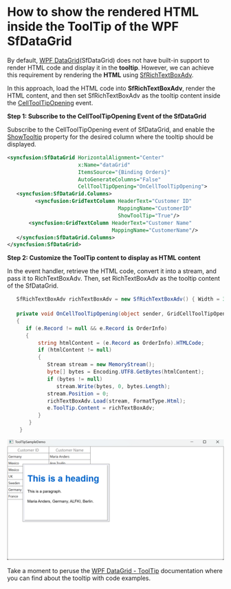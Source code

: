 # How to show the rendered HTML inside the ToolTip of the WPF SfDataGrid

By default, [WPF DataGrid](https://www.syncfusion.com/wpf-controls/datagrid)(SfDataGrid) does not have built-in support to render HTML code and display it in the **tooltip**. However, we can achieve this requirement by rendering the **HTML** using [SfRichTextBoxAdv](https://www.syncfusion.com/wpf-controls/richtextbox).

In this approach, load the HTML code into **SfRichTextBoxAdv**, render the HTML content, and then set SfRichTextBoxAdv as the tooltip content inside the [CellToolTipOpening](https://help.syncfusion.com/cr/wpf/Syncfusion.UI.Xaml.Grid.SfDataGrid.html#Syncfusion_UI_Xaml_Grid_SfDataGrid_CellToolTipOpening) event.

**Step 1: Subscribe to the CellToolTipOpening Event of the SfDataGrid**
                         
Subscribe to the CellToolTipOpening event of SfDataGrid, and enable the [ShowTooltip](https://help.syncfusion.com/cr/wpf/Syncfusion.UI.Xaml.Grid.SfGridBase.html#Syncfusion_UI_Xaml_Grid_SfGridBase_ShowToolTip) property for the desired column where the tooltip should be displayed.

 ```xml
<syncfusion:SfDataGrid HorizontalAlignment="Center"  
                        x:Name="dataGrid"  
                        ItemsSource="{Binding Orders}" 
                        AutoGenerateColumns="False" 
                        CellToolTipOpening="OnCellToolTipOpening">
    <syncfusion:SfDataGrid.Columns>
          <syncfusion:GridTextColumn HeaderText="Customer ID" 
                                     MappingName="CustomerID" 
                                     ShowToolTip="True"/>
        <syncfusion:GridTextColumn HeaderText="Customer Name" 
                                   MappingName="CustomerName"/>
    </syncfusion:SfDataGrid.Columns>
</syncfusion:SfDataGrid> 
 ```
**Step 2: Customize the ToolTip content to display as HTML content**
           
   In the event handler, retrieve the HTML code, convert it into a stream, and pass it to RichTextBoxAdv. Then, set RichTextBoxAdv as the tooltip content of the SfDataGrid.

 ```csharp
    SfRichTextBoxAdv richTextBoxAdv = new SfRichTextBoxAdv() { Width = 300, Height = 200, LayoutType = LayoutType.Continuous};

    private void OnCellToolTipOpening(object sender, GridCellToolTipOpeningEventArgs e)
    {
       if (e.Record != null && e.Record is OrderInfo)
       {
           string htmlContent = (e.Record as OrderInfo).HTMLCode;
           if (htmlContent != null)
           {
              Stream stream = new MemoryStream();
              byte[] bytes = Encoding.UTF8.GetBytes(htmlContent);
              if (bytes != null)
                 stream.Write(bytes, 0, bytes.Length);
              stream.Position = 0;
              richTextBoxAdv.Load(stream, FormatType.Html);
              e.ToolTip.Content = richTextBoxAdv;
           }      
        }
     }
 ```

 ![ToolTip display HTML value](ToolTipdisplayHTML.png)

Take a moment to peruse the [WPF DataGrid - ToolTip](https://help.syncfusion.com/wpf/datagrid/tooltip) documentation where you can find about the tooltip with code examples.